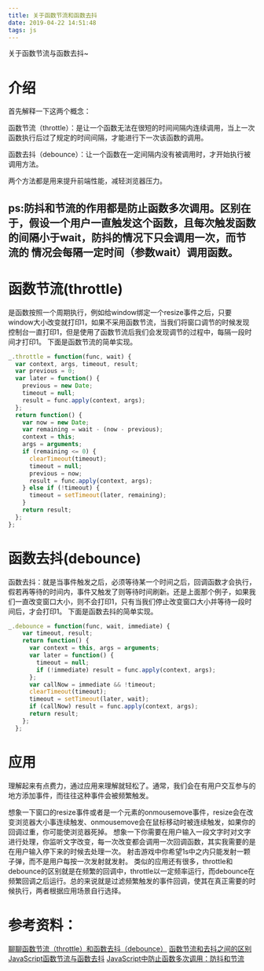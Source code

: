 ```yaml
---
title: 关于函数节流和函数去抖
date: 2019-04-22 14:51:48
tags: js
---
```

关于函数节流与函数去抖~
<!-- more -->
# 介绍
首先解释一下这两个概念：

函数节流（throttle）：是让一个函数无法在很短的时间间隔内连续调用，当上一次函数执行后过了规定的时间间隔，才能进行下一次该函数的调用。

函数去抖（debounce）：让一个函数在一定间隔内没有被调用时，才开始执行被调用方法。

两个方法都是用来提升前端性能，减轻浏览器压力。
## ps:防抖和节流的作用都是防止函数多次调用。区别在于，假设一个用户一直触发这个函数，且每次触发函数的间隔小于wait，防抖的情况下只会调用一次，而节流的 情况会每隔一定时间（参数wait）调用函数。
# 函数节流(throttle)
  是函数按照一个周期执行，例如给window绑定一个resize事件之后，只要window大小改变就打印1，如果不采用函数节流，当我们将窗口调节的时候发现控制台一直打印1，但是使用了函数节流后我们会发现调节的过程中，每隔一段时间才打印1。
  下面是函数节流的简单实现。
  ```js
  _.throttle = function(func, wait) {
    var context, args, timeout, result;
    var previous = 0;
    var later = function() {
      previous = new Date;
      timeout = null;
      result = func.apply(context, args);
    };
    return function() {
      var now = new Date;
      var remaining = wait - (now - previous);
      context = this;
      args = arguments;
      if (remaining <= 0) {
        clearTimeout(timeout);
        timeout = null;
        previous = now;
        result = func.apply(context, args);
      } else if (!timeout) {
        timeout = setTimeout(later, remaining);
      }
      return result;
    };
  };
```
# 函数去抖(debounce)
函数去抖：就是当事件触发之后，必须等待某一个时间之后，回调函数才会执行，假若再等待的时间内，事件又触发了则等待时间刷新。还是上面那个例子，如果我们一直改变窗口大小，则不会打印1，只有当我们停止改变窗口大小并等待一段时间后，才会打印1。
下面是函数去抖的简单实现。
```js
_.debounce = function(func, wait, immediate) {
    var timeout, result;
    return function() {
      var context = this, args = arguments;
      var later = function() {
        timeout = null;
        if (!immediate) result = func.apply(context, args);
      };
      var callNow = immediate && !timeout;
      clearTimeout(timeout);
      timeout = setTimeout(later, wait);
      if (callNow) result = func.apply(context, args);
      return result;
    };
  };
```
# 应用
理解起来有点费力，通过应用来理解就轻松了。通常，我们会在有用户交互参与的地方添加事件，而往往这种事件会被频繁触发。

想象一下窗口的resize事件或者是一个元素的onmousemove事件，resize会在改变浏览器大小事连续触发、onmousemove会在鼠标移动时被连续触发，如果你的回调过重，你可能使浏览器死掉。
想象一下你需要在用户输入一段文字时对文字进行处理，你监听文字改变，每一次改变都会调用一次回调函数，其实我需要的是在用户输入停下来的时候去处理一次。
射击游戏中你希望1s中之内只能发射一颗子弹，而不是用户每按一次发射就发射。
类似的应用还有很多，throttle和debounce的区别就是在频繁的回调中，throttle以一定频率运行，而debounce在频繁回调之后运行。总的来说就是过滤频繁触发的事件回调，使其在真正需要的时候执行，两者根据应用场景自行选择。

# 参考资料：
<a href="https://www.jianshu.com/p/0dbe40b7c1cf">聊聊函数节流（throttle）和函数去抖（debounce）</a>
<a href="https://juejin.im/post/5a813b4a5188257a6854d26e">函数节流和去抖之间的区别</a>
<a href="https://www.bbsmax.com/A/nAJvAjeazr/">JavaScript函数节流与函数去抖</a>
<a href="https://blog.csdn.net/qq_26941173/article/details/87769866">JavaScript中防止函数多次调用：防抖和节流</a>

